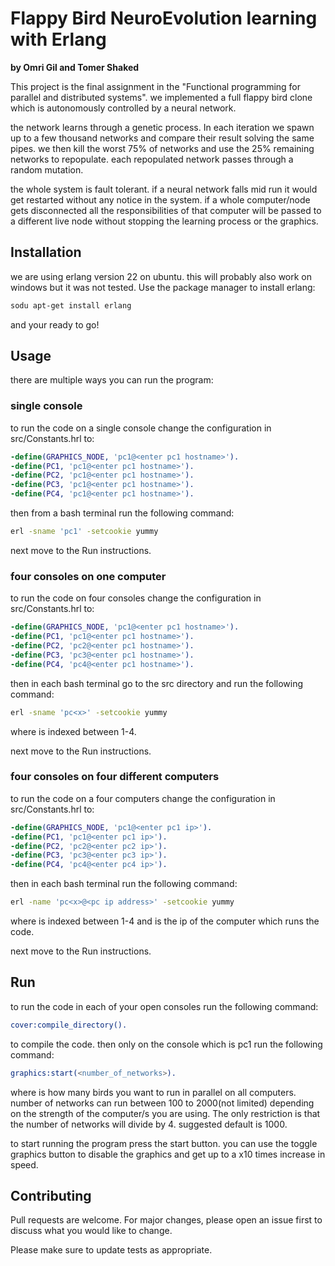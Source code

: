 # Flappy Bird NeuroEvolution learning with Erlang
**by Omri Gil and Tomer Shaked**

This project is the final assignment in the "Functional programming for parallel and distributed systems". we implemented a full flappy bird clone which is autonomously controlled by a neural network.

the network learns through a genetic process. In each iteration we spawn up to a few thousand networks and compare their result solving the same pipes. we then kill the worst 75% of networks and use the 25% remaining networks to repopulate. each repopulated network passes through a random mutation.

the whole system is fault tolerant. if a neural network falls mid run it would get restarted without any notice in the system. if a whole computer/node gets disconnected all the responsibilities of that computer will be passed to a different live node without stopping the learning process or the graphics.

## Installation
we are using erlang version 22 on ubuntu. this will probably also work on windows but it was not tested.
Use the package manager to install erlang:
```bash
sodu apt-get install erlang
```

and your ready to go!
## Usage
there are multiple ways you can run the program:

### single console
to run the code on a single console change the configuration in src/Constants.hrl to:
```erlang
-define(GRAPHICS_NODE, 'pc1@<enter pc1 hostname>').
-define(PC1, 'pc1@<enter pc1 hostname>').
-define(PC2, 'pc1@<enter pc1 hostname>').
-define(PC3, 'pc1@<enter pc1 hostname>').
-define(PC4, 'pc1@<enter pc1 hostname>').
```
then from a bash terminal run the following command:
```bash
erl -sname 'pc1' -setcookie yummy
```
next move to the Run instructions.

### four consoles on one computer
to run the code on four consoles change the configuration in src/Constants.hrl to:
```erlang
-define(GRAPHICS_NODE, 'pc1@<enter pc1 hostname>').
-define(PC1, 'pc1@<enter pc1 hostname>').
-define(PC2, 'pc2@<enter pc1 hostname>').
-define(PC3, 'pc3@<enter pc1 hostname>').
-define(PC4, 'pc4@<enter pc1 hostname>').
```
then in each bash terminal go to the src directory and run the following command:
```bash
erl -sname 'pc<x>' -setcookie yummy
```
where <x> is indexed between 1-4.

next move to the Run instructions.

### four consoles on four different computers
to run the code on a four computers change the configuration in src/Constants.hrl to:

```erlang
-define(GRAPHICS_NODE, 'pc1@<enter pc1 ip>').
-define(PC1, 'pc1@<enter pc1 ip>').
-define(PC2, 'pc2@<enter pc2 ip>').
-define(PC3, 'pc3@<enter pc3 ip>').
-define(PC4, 'pc4@<enter pc4 ip>').
```

then in each bash terminal run the following command:
```bash
erl -name 'pc<x>@<pc ip address>' -setcookie yummy
```
where <x> is indexed between 1-4 and <pc ip address> is the ip of the computer which runs the code.

next move to the Run instructions.

## Run
to run the code in each of your open consoles run the following command:
```erlang
cover:compile_directory().
```
to compile the code.
then only on the console which is pc1 run the following command:
```erlang
graphics:start(<number_of_networks>).
```
where <number of networks> is how many birds you want to run in parallel on all computers. number of networks can run between 100 to 2000(not limited) depending on the strength of the computer/s you are using. The only restriction is that the number of networks will divide by 4. suggested default is 1000.

to start running the program press the start button. you can use the toggle graphics button to disable the graphics and get up to a x10 times increase in speed.

## Contributing
Pull requests are welcome. For major changes, please open an issue first to discuss what you would like to change.

Please make sure to update tests as appropriate.

